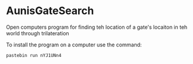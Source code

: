 # AunisGateSearch
Open computers program for finding teh location of a gate's locaiton in teh world through trilateration

To install the program on a computer use the command:
```
pastebin run nYJ1UNn4
```
